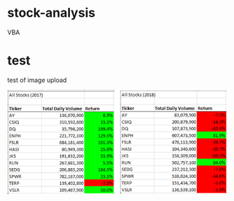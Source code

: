 # stock-analysis
VBA
# test
test of image upload

![2017_2018 Results](https://github.com/honoruru/stock-analysis/blob/main/2017_2018%20Results.png)
